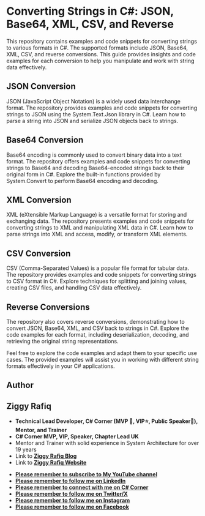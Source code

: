# Converting Strings in C#: JSON, Base64, XML, CSV, and Reverse
This repository contains examples and code snippets for converting strings to various formats in C#. The supported formats include JSON, Base64, XML, CSV, and reverse conversions. This guide provides insights and code examples for each conversion to help you manipulate and work with string data effectively.

## JSON Conversion
JSON (JavaScript Object Notation) is a widely used data interchange format. The repository provides examples and code snippets for converting strings to JSON using the System.Text.Json library in C#. Learn how to parse a string into JSON and serialize JSON objects back to strings.

## Base64 Conversion
Base64 encoding is commonly used to convert binary data into a text format. The repository offers examples and code snippets for converting strings to Base64 and decoding Base64-encoded strings back to their original form in C#. Explore the built-in functions provided by System.Convert to perform Base64 encoding and decoding.

## XML Conversion 
XML (eXtensible Markup Language) is a versatile format for storing and exchanging data. The repository presents examples and code snippets for converting strings to XML and manipulating XML data in C#. Learn how to parse strings into XML and access, modify, or transform XML elements.

## CSV Conversion 
CSV (Comma-Separated Values) is a popular file format for tabular data. The repository provides examples and code snippets for converting strings to CSV format in C#. Explore techniques for splitting and joining values, creating CSV files, and handling CSV data effectively.

## Reverse Conversions 
The repository also covers reverse conversions, demonstrating how to convert JSON, Base64, XML, and CSV back to strings in C#. Explore the code examples for each format, including deserialization, decoding, and retrieving the original string representations.

Feel free to explore the code examples and adapt them to your specific use cases. The provided examples will assist you in working with different string formats effectively in your C# applications.

## Author
## Ziggy Rafiq
- **Technical Lead Developer, C# Corner (MVP 🏅, VIP⭐️, Public Speaker🎤), Mentor, and Trainer**
- **C# Corner MVP, VIP, Speaker, Chapter Lead UK**
- Mentor and Trainer with solid experience in System Architecture for over 19 years
- Link to [**Ziggy Rafiq Blog**](https://blog.ziggyrafiq.com)
- Link to [**Ziggy Rafiq Website**](https://ziggyrafiq.com)
* [**Please remember to subscribe to My YouTube channel**](https://www.youtube.com/)
* [**Please remember to follow me on LinkedIn**](https://www.linkedin.com/in/ziggyrafiq/)
* [**Please remember to connect with me on C# Corner**](https://www.c-sharpcorner.com/members/ziggy-rafiq)
* [**Please remember to follow  me on Twitter/X**](https://twitter.com/ziggyrafiq)
* [**Please remember to follow  me on Instagram**](https://www.instagram.com/ziggyrafiq/)
* [**Please remember to follow  me on Facebook**](https://www.facebook.com/ziggyrafiq)